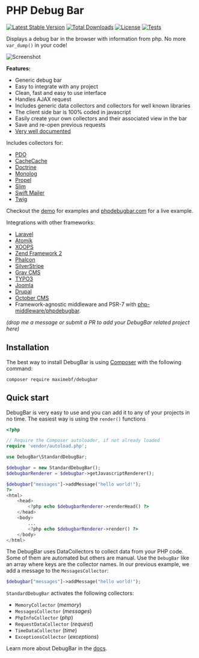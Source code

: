 # PHP Debug Bar

[![Latest Stable Version](https://poser.pugx.org/sang-asia/debugbar/v/stable.png)](https://packagist.org/packages/sang-asia/debugbar) [![Total Downloads](https://poser.pugx.org/sang-asia/debugbar/downloads.svg)](https://packagist.org/packages/sang-asia/debugbar) [![License](https://poser.pugx.org/sang-asia/debugbar/license.svg)](https://packagist.org/packages/sang-asia/debugbar) [![Tests](https://github.com/maximebf/php-debugbar/actions/workflows/run-tests.yml/badge.svg)](https://github.com/sang-asia/php-debugbar/actions/workflows/run-tests.yml)

Displays a debug bar in the browser with information from php.
No more `var_dump()` in your code!

![Screenshot](https://raw.github.com/sang-asia/php-debugbar/master/docs/screenshot.png)

**Features:**

 - Generic debug bar
 - Easy to integrate with any project
 - Clean, fast and easy to use interface
 - Handles AJAX request
 - Includes generic data collectors and collectors for well known libraries
 - The client side bar is 100% coded in javascript
 - Easily create your own collectors and their associated view in the bar
 - Save and re-open previous requests
 - [Very well documented](http://phpdebugbar.com/docs)

Includes collectors for:

  - [PDO](http://php.net/manual/en/book.pdo.php)
  - [CacheCache](http://maximebf.github.io/CacheCache/)
  - [Doctrine](http://doctrine-project.org)
  - [Monolog](https://github.com/Seldaek/monolog)
  - [Propel](http://propelorm.org/)
  - [Slim](http://slimframework.com)
  - [Swift Mailer](http://swiftmailer.org/)
  - [Twig](http://twig.sensiolabs.org/)

Checkout the [demo](https://github.com/sang-asia/php-debugbar/tree/master/demo) for
examples and [phpdebugbar.com](http://phpdebugbar.com) for a live example.

Integrations with other frameworks:

  - [Laravel](https://github.com/barryvdh/laravel-debugbar)
  - [Atomik](http://atomikframework.com/docs/error-log-debug.html#debug-bar)
  - [XOOPS](http://xoops.org/modules/news/article.php?storyid=6538)
  - [Zend Framework 2](https://github.com/snapshotpl/ZfSnapPhpDebugBar)
  - [Phalcon](https://github.com/snowair/phalcon-debugbar)
  - [SilverStripe](https://github.com/lekoala/silverstripe-debugbar)
  - [Grav CMS](https://getgrav.org)
  - [TYPO3](https://github.com/Konafets/typo3_debugbar)
  - [Joomla](https://github.com/joomla/joomla-cms/blob/4.0-dev/plugins/system/debug/debug.php)
  - [Drupal](https://www.drupal.org/project/debugbar)
  - [October CMS](https://github.com/rainlab/debugbar-plugin)
  - Framework-agnostic middleware and PSR-7 with [php-middleware/phpdebugbar](https://github.com/php-middleware/phpdebugbar).

*(drop me a message or submit a PR to add your DebugBar related project here)*

## Installation

The best way to install DebugBar is using [Composer](http://getcomposer.org)
with the following command:

```composer require maximebf/debugbar```

## Quick start

DebugBar is very easy to use and you can add it to any of your projects in no time.
The easiest way is using the `render()` functions

```PHP
<?php

// Require the Composer autoloader, if not already loaded
require 'vendor/autoload.php';

use DebugBar\StandardDebugBar;

$debugbar = new StandardDebugBar();
$debugbarRenderer = $debugbar->getJavascriptRenderer();

$debugbar["messages"]->addMessage("hello world!");
?>
<html>
    <head>
        <?php echo $debugbarRenderer->renderHead() ?>
    </head>
    <body>
        ...
        <?php echo $debugbarRenderer->render() ?>
    </body>
</html>
```

The DebugBar uses DataCollectors to collect data from your PHP code. Some of them are
automated but others are manual. Use the `DebugBar` like an array where keys are the
collector names. In our previous example, we add a message to the `MessagesCollector`:

```PHP
$debugbar["messages"]->addMessage("hello world!");
```

`StandardDebugBar` activates the following collectors:

 - `MemoryCollector` (*memory*)
 - `MessagesCollector` (*messages*)
 - `PhpInfoCollector` (*php*)
 - `RequestDataCollector` (*request*)
 - `TimeDataCollector` (*time*)
 - `ExceptionsCollector` (*exceptions*)

Learn more about DebugBar in the [docs](http://phpdebugbar.com/docs).
